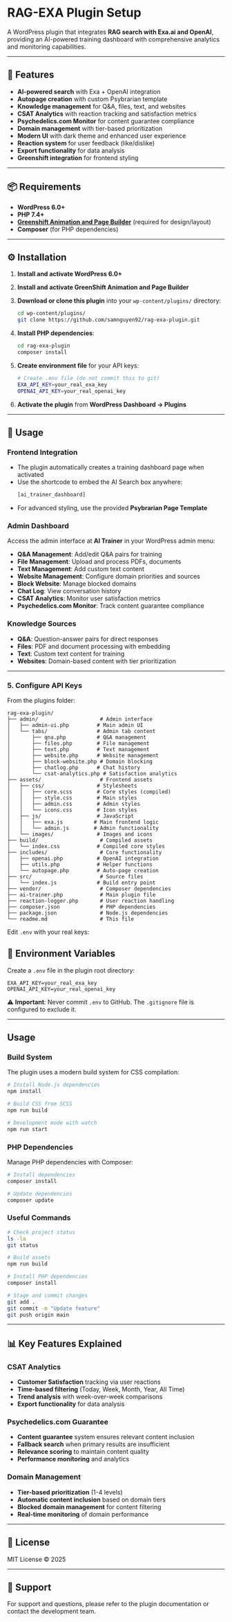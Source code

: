 
# RAG-EXA Plugin Setup

A WordPress plugin that integrates **RAG search with Exa.ai and OpenAI**, providing an AI-powered training dashboard with comprehensive analytics and monitoring capabilities.

---

## 🚀 Features
- **AI-powered search** with Exa + OpenAI integration
- **Autopage creation** with custom Psybrarian template
- **Knowledge management** for Q&A, files, text, and websites
- **CSAT Analytics** with reaction tracking and satisfaction metrics
- **Psychedelics.com Monitor** for content guarantee compliance
- **Domain management** with tier-based prioritization
- **Modern UI** with dark theme and enhanced user experience
- **Reaction system** for user feedback (like/dislike)
- **Export functionality** for data analysis
- **Greenshift integration** for frontend styling

---

## 📦 Requirements
- **WordPress 6.0+**  
- **PHP 7.4+**  
- [**Greenshift Animation and Page Builder**](https://wordpress.org/plugins/greenshift-animation-and-page-builder/) (required for design/layout)  
- **Composer** (for PHP dependencies)

---

## ⚙️ Installation

1. **Install and activate WordPress 6.0+**
2. **Install and activate GreenShift Animation and Page Builder**
3. **Download or clone this plugin** into your `wp-content/plugins/` directory:

   ```bash
   cd wp-content/plugins/
   git clone https://github.com/samnguyen92/rag-exa-plugin.git
   ```
4. **Install PHP dependencies**:
   ```bash
   cd rag-exa-plugin
   composer install
   ```
5. **Create environment file** for your API keys:
   ```bash
   # Create .env file (do not commit this to git)
   EXA_API_KEY=your_real_exa_key
   OPENAI_API_KEY=your_real_openai_key
   ```
6. **Activate the plugin** from **WordPress Dashboard → Plugins**

---

## 🚀 Usage

### **Frontend Integration**
- The plugin automatically creates a training dashboard page when activated
- Use the shortcode to embed the AI Search box anywhere:
  ```php
  [ai_trainer_dashboard]
  ```
- For advanced styling, use the provided **Psybrarian Page Template**

### **Admin Dashboard**
Access the admin interface at **AI Trainer** in your WordPress admin menu:

- **Q&A Management**: Add/edit Q&A pairs for training
- **File Management**: Upload and process PDFs, documents
- **Text Management**: Add custom text content
- **Website Management**: Configure domain priorities and sources
- **Block Website**: Manage blocked domains
- **Chat Log**: View conversation history
- **CSAT Analytics**: Monitor user satisfaction metrics
- **Psychedelics.com Monitor**: Track content guarantee compliance

### **Knowledge Sources**
- **Q&A**: Question-answer pairs for direct responses
- **Files**: PDF and document processing with embedding
- **Text**: Custom text content for training
- **Websites**: Domain-based content with tier prioritization

---

### 5. Configure API Keys
From the plugins folder:

```
rag-exa-plugin/
├── admin/                    # Admin interface
│   ├── admin-ui.php         # Main admin UI
│   └── tabs/                # Admin tab content
│       ├── qna.php          # Q&A management
│       ├── files.php        # File management
│       ├── text.php         # Text management
│       ├── website.php      # Website management
│       ├── block-website.php # Domain blocking
│       ├── chatlog.php      # Chat history
│       └── csat-analytics.php # Satisfaction analytics
├── assets/                   # Frontend assets
│   ├── css/                 # Stylesheets
│   │   ├── core.scss        # Core styles (compiled)
│   │   ├── style.css        # Main styles
│   │   ├── admin.css        # Admin styles
│   │   └── icons.css        # Icon styles
│   ├── js/                  # JavaScript
│   │   ├── exa.js          # Main frontend logic
│   │   └── admin.js        # Admin functionality
│   └── images/              # Images and icons
├── build/                    # Compiled assets
│   └── index.css            # Compiled core styles
├── includes/                 # Core functionality
│   ├── openai.php           # OpenAI integration
│   ├── utils.php            # Helper functions
│   └── autopage.php         # Auto-page creation
├── src/                      # Source files
│   └── index.js             # Build entry point
├── vendor/                   # Composer dependencies
├── ai-trainer.php            # Main plugin file
├── reaction-logger.php       # User reaction handling
├── composer.json             # PHP dependencies
├── package.json              # Node.js dependencies
└── readme.md                 # This file

```

Edit `.env` with your real keys:

## 🔑 Environment Variables

Create a `.env` file in the plugin root directory:

```env
EXA_API_KEY=your_real_exa_key
OPENAI_API_KEY=your_real_openai_key
```

⚠️ **Important**: Never commit `.env` to GitHub. The `.gitignore` file is configured to exclude it.

---

## Usage

### **Build System**
The plugin uses a modern build system for CSS compilation:

```bash
# Install Node.js dependencies
npm install

# Build CSS from SCSS
npm run build

# Development mode with watch
npm run start
```

### **PHP Dependencies**
Manage PHP dependencies with Composer:

```bash
# Install dependencies
composer install

# Update dependencies
composer update
```

### **Useful Commands**

```bash
# Check project status
ls -la
git status

# Build assets
npm run build

# Install PHP dependencies
composer install

# Stage and commit changes
git add .
git commit -m "Update feature"
git push origin main
```

---

## 📊 Key Features Explained

### **CSAT Analytics**
- **Customer Satisfaction** tracking via user reactions
- **Time-based filtering** (Today, Week, Month, Year, All Time)
- **Trend analysis** with week-over-week comparisons
- **Export functionality** for data analysis

### **Psychedelics.com Guarantee**
- **Content guarantee** system ensures relevant content inclusion
- **Fallback search** when primary results are insufficient
- **Relevance scoring** to maintain content quality
- **Performance monitoring** and analytics

### **Domain Management**
- **Tier-based prioritization** (1-4 levels)
- **Automatic content inclusion** based on domain tiers
- **Blocked domain management** for content filtering
- **Real-time monitoring** of domain performance

---

## 📜 License

MIT License © 2025

---

## 🤝 Support

For support and questions, please refer to the plugin documentation or contact the development team.
